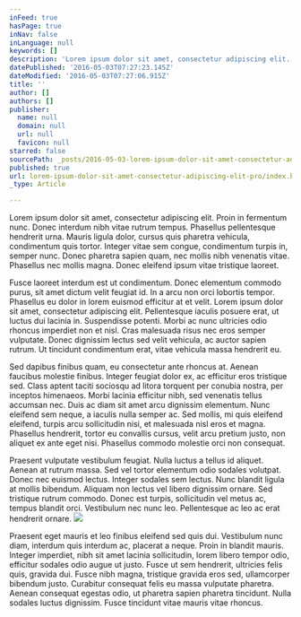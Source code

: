```yaml
---
inFeed: true
hasPage: true
inNav: false
inLanguage: null
keywords: []
description: 'Lorem ipsum dolor sit amet, consectetur adipiscing elit. Proin in fermentum nunc. Donec interdum nibh vitae rutrum tempus. Phasellus pellentesque hendrerit urna. Mauris ligula dolor, cursus quis pharetra vehicula, condimentum quis tortor. Integer vitae sem congue, condimentum turpis in, semper nunc. Donec pharetra sapien quam, nec mollis nibh venenatis vitae. Phasellus nec mollis magna. Donec eleifend ipsum vitae tristique laoreet.'
datePublished: '2016-05-03T07:27:23.145Z'
dateModified: '2016-05-03T07:27:06.915Z'
title: ''
author: []
authors: []
publisher:
  name: null
  domain: null
  url: null
  favicon: null
starred: false
sourcePath: _posts/2016-05-03-lorem-ipsum-dolor-sit-amet-consectetur-adipiscing-elit-pro.md
published: true
url: lorem-ipsum-dolor-sit-amet-consectetur-adipiscing-elit-pro/index.html
_type: Article

---
```

Lorem ipsum dolor sit amet, consectetur adipiscing elit. Proin in fermentum nunc. Donec interdum nibh vitae rutrum tempus. Phasellus pellentesque hendrerit urna. Mauris ligula dolor, cursus quis pharetra vehicula, condimentum quis tortor. Integer vitae sem congue, condimentum turpis in, semper nunc. Donec pharetra sapien quam, nec mollis nibh venenatis vitae. Phasellus nec mollis magna. Donec eleifend ipsum vitae tristique laoreet.

Fusce laoreet interdum est ut condimentum. Donec elementum commodo purus, sit amet dictum velit feugiat id. In a arcu non orci lobortis tempor. Phasellus eu dolor in lorem euismod efficitur at et velit. Lorem ipsum dolor sit amet, consectetur adipiscing elit. Pellentesque iaculis posuere erat, ut luctus dui lacinia in. Suspendisse potenti. Morbi ac nunc ultricies odio rhoncus imperdiet non et nisl. Cras malesuada risus nec eros semper vulputate. Donec dignissim lectus sed velit vehicula, ac auctor sapien rutrum. Ut tincidunt condimentum erat, vitae vehicula massa hendrerit eu.

Sed dapibus finibus quam, eu consectetur ante rhoncus at. Aenean faucibus molestie finibus. Integer feugiat dolor ex, ac efficitur eros tristique sed. Class aptent taciti sociosqu ad litora torquent per conubia nostra, per inceptos himenaeos. Morbi lacinia efficitur nibh, sed venenatis tellus accumsan nec. Duis ac diam sit amet arcu dignissim elementum. Nunc eleifend sem neque, a iaculis nulla semper ac. Sed mollis, mi quis eleifend eleifend, turpis arcu sollicitudin nisi, et malesuada nisl eros et magna. Phasellus hendrerit, tortor eu convallis cursus, velit arcu pretium justo, non aliquet ex ante eget nisi. Phasellus commodo molestie orci non consequat.

Praesent vulputate vestibulum feugiat. Nulla luctus a tellus id aliquet. Aenean at rutrum massa. Sed vel tortor elementum odio sodales volutpat. Donec nec euismod lectus. Integer sodales sem lectus. Nunc blandit ligula at mollis bibendum. Aliquam non lectus vel libero dignissim ornare. Sed tristique rutrum commodo. Donec est turpis, sollicitudin vel metus ac, tempus blandit orci. Vestibulum nec nunc leo. Pellentesque ac leo ac erat hendrerit ornare.
![](https://the-grid-user-content.s3-us-west-2.amazonaws.com/07ee602f-4f08-4e5f-bf0b-812bf3815691.jpg)

Praesent eget mauris et leo finibus eleifend sed quis dui. Vestibulum nunc diam, interdum quis interdum ac, placerat a neque. Proin in blandit mauris. Integer imperdiet, nibh sit amet lacinia sollicitudin, lorem libero tempor odio, efficitur sodales odio augue ut justo. Fusce ut sem hendrerit, ultricies felis quis, gravida dui. Fusce nibh magna, tristique gravida eros sed, ullamcorper bibendum justo. Curabitur consequat felis eu massa vulputate pharetra. Aenean consequat egestas odio, ut pharetra sapien pharetra tincidunt. Nulla sodales luctus dignissim. Fusce tincidunt vitae mauris vitae rhoncus.